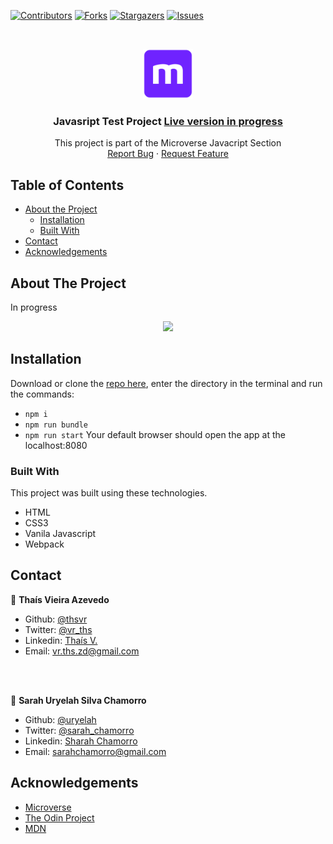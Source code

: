 [![Contributors][contributors-shield]][contributors-url]
[![Forks][forks-shield]][forks-url]
[![Stargazers][stars-shield]][stars-url]
[![Issues][issues-shield]][issues-url]

<!-- PROJECT LOGO -->

  <br/> 
  <p align="center"> 
  <a href="https://github.com/uryelah/Microverse-604-todo-list/tree/todolist"> 
  <img src="public/img/mLogo.png" alt="Logo" width="80" height="80"> 
  </a> 
  <h3 align="center">Javasript Test Project <a href=''> Live version in progress</a></h3> 
  <p align="center"> This project is part of the Microverse Javacript Section 
  <br /> 
  <a href="https://github.com/uryelah/Microverse-604-todo-list/tree/todolist/issues">Report Bug</a> 
  · 
  <a href="https://github.com/uryelah/Microverse-604-todo-list/tree/todolist/issues">Request Feature</a> 
  </p> 
  </p>

<!-- TABLE OF CONTENTS -->

## Table of Contents

- [About the Project](#about-the-project)
  - [Installation](#installation)
  - [Built With](#built-with)
- [Contact](#contact)
- [Acknowledgements](#acknowledgements)

<!-- ABOUT THE PROJECT -->

## About The Project
In progress

<div align="center">
  <img src="public/img/todo.png" width="900">
</div>

<!-- ABOUT THE PROJECT -->

## Installation

Download or clone the [repo here](https://github.com/uryelah/Microverse-604-todo-list/tree/todolist.git), enter the directory in the terminal and run the commands:

- `npm i`
- `npm run bundle`
- `npm run start`
  Your default browser should open the app at the localhost:8080

### Built With

This project was built using these technologies.

- HTML
- CSS3
- Vanila Javascript
- Webpack

<!-- CONTACT -->

## Contact

👤 **Thaís Vieira Azevedo**

- Github: [@thsvr](https://github.com/thsvr)
- Twitter: [@vr_ths](https://twitter.com/vr_ths)
- Linkedin: [Thaís V.](https://www.linkedin.com/in/vr-ths-zd/)
- Email: [vr.ths.zd@gmail.com](vr.ths.zd@gmail.com)

<br />
<br />

👤 **Sarah Uryelah Silva Chamorro**

- Github: [@uryelah](https://github.com/uryelah)
- Twitter: [@sarah_chamorro](https://twitter.com/sarah_chamorro)
- Linkedin: [Sharah Chamorro](https://www.linkedin.com/in/uryelah/)
- Email: [sarahchamorro@gmail.com](sarahchamorro@gmail.com)

<!-- ACKNOWLEDGEMENTS -->

## Acknowledgements

- [Microverse](https://www.microverse.org/)
- [The Odin Project](https://www.theodinproject.com/)
- [MDN](https://developer.mozilla.org/en-US/docs/Web/JavaScript)

<!-- MARKDOWN LINKS & IMAGES -->
<!-- https://www.markdownguide.org/basic-syntax/#reference-style-links -->

[contributors-shield]: https://img.shields.io/github/contributors/uryelah/Microverse-604-todo-list.svg?style=flat-square
[contributors-url]: https://github.com/uryelah/Microverse-604-todo-list/tree/todolist/graphs/contributors
[forks-shield]: https://img.shields.io/github/forks/uryelah/Microverse-604-todo-list.svg?style=flat-square
[forks-url]: https://github.com/uryelah/Microverse-604-todo-list/tree/todolist/network/members
[stars-shield]: https://img.shields.io/github/stars/uryelah/Microverse-604-todo-list.svg?style=flat-square
[stars-url]: https://github.com/uryelah/Microverse-604-todo-list/tree/todolist/stargazers
[issues-shield]: https://img.shields.io/github/issues/uryelah/Microverse-604-todo-list.svg?style=flat-square
[issues-url]: https://github.com/uryelah/Microverse-604-todo-list/tree/todolist
[product-screenshot]: img/screenshot.PNG
